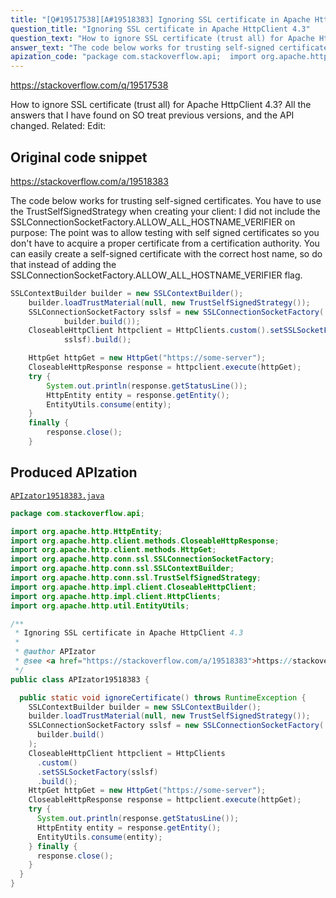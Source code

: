 ```yaml
---
title: "[Q#19517538][A#19518383] Ignoring SSL certificate in Apache HttpClient 4.3"
question_title: "Ignoring SSL certificate in Apache HttpClient 4.3"
question_text: "How to ignore SSL certificate (trust all) for Apache HttpClient 4.3? All the answers that I have found on SO treat previous versions, and the API changed. Related: Edit:"
answer_text: "The code below works for trusting self-signed certificates. You have to use the TrustSelfSignedStrategy when creating your client: I did not include the SSLConnectionSocketFactory.ALLOW_ALL_HOSTNAME_VERIFIER on purpose: The point was to allow testing with self signed certificates so you don't have to acquire a proper certificate from a certification authority. You can easily create a self-signed certificate with the correct host name, so do that instead of adding the SSLConnectionSocketFactory.ALLOW_ALL_HOSTNAME_VERIFIER flag."
apization_code: "package com.stackoverflow.api;  import org.apache.http.HttpEntity; import org.apache.http.client.methods.CloseableHttpResponse; import org.apache.http.client.methods.HttpGet; import org.apache.http.conn.ssl.SSLConnectionSocketFactory; import org.apache.http.conn.ssl.SSLContextBuilder; import org.apache.http.conn.ssl.TrustSelfSignedStrategy; import org.apache.http.impl.client.CloseableHttpClient; import org.apache.http.impl.client.HttpClients; import org.apache.http.util.EntityUtils;  /**  * Ignoring SSL certificate in Apache HttpClient 4.3  *  * @author APIzator  * @see <a href=\"https://stackoverflow.com/a/19518383\">https://stackoverflow.com/a/19518383</a>  */ public class APIzator19518383 {    public static void ignoreCertificate() throws RuntimeException {     SSLContextBuilder builder = new SSLContextBuilder();     builder.loadTrustMaterial(null, new TrustSelfSignedStrategy());     SSLConnectionSocketFactory sslsf = new SSLConnectionSocketFactory(       builder.build()     );     CloseableHttpClient httpclient = HttpClients       .custom()       .setSSLSocketFactory(sslsf)       .build();     HttpGet httpGet = new HttpGet(\"https://some-server\");     CloseableHttpResponse response = httpclient.execute(httpGet);     try {       System.out.println(response.getStatusLine());       HttpEntity entity = response.getEntity();       EntityUtils.consume(entity);     } finally {       response.close();     }   } }"
---
```


https://stackoverflow.com/q/19517538

How to ignore SSL certificate (trust all) for Apache HttpClient 4.3?
All the answers that I have found on SO treat previous versions, and the API changed.
Related:
Edit:



## Original code snippet

https://stackoverflow.com/a/19518383

The code below works for trusting self-signed certificates. You have to use the TrustSelfSignedStrategy when creating your client:
I did not include the SSLConnectionSocketFactory.ALLOW_ALL_HOSTNAME_VERIFIER on purpose: The point was to allow testing with self signed certificates so you don&#x27;t have to acquire a proper certificate from a certification authority. You can easily create a self-signed certificate with the correct host name, so do that instead of adding the SSLConnectionSocketFactory.ALLOW_ALL_HOSTNAME_VERIFIER flag.

```java
SSLContextBuilder builder = new SSLContextBuilder();
    builder.loadTrustMaterial(null, new TrustSelfSignedStrategy());
    SSLConnectionSocketFactory sslsf = new SSLConnectionSocketFactory(
            builder.build());
    CloseableHttpClient httpclient = HttpClients.custom().setSSLSocketFactory(
            sslsf).build();

    HttpGet httpGet = new HttpGet("https://some-server");
    CloseableHttpResponse response = httpclient.execute(httpGet);
    try {
        System.out.println(response.getStatusLine());
        HttpEntity entity = response.getEntity();
        EntityUtils.consume(entity);
    }
    finally {
        response.close();
    }
```

## Produced APIzation

[`APIzator19518383.java`](https://github.com/pasqualesalza/apization-temp-data/raw/master/apizations/java/APIzator19518383.java)

```java
package com.stackoverflow.api;

import org.apache.http.HttpEntity;
import org.apache.http.client.methods.CloseableHttpResponse;
import org.apache.http.client.methods.HttpGet;
import org.apache.http.conn.ssl.SSLConnectionSocketFactory;
import org.apache.http.conn.ssl.SSLContextBuilder;
import org.apache.http.conn.ssl.TrustSelfSignedStrategy;
import org.apache.http.impl.client.CloseableHttpClient;
import org.apache.http.impl.client.HttpClients;
import org.apache.http.util.EntityUtils;

/**
 * Ignoring SSL certificate in Apache HttpClient 4.3
 *
 * @author APIzator
 * @see <a href="https://stackoverflow.com/a/19518383">https://stackoverflow.com/a/19518383</a>
 */
public class APIzator19518383 {

  public static void ignoreCertificate() throws RuntimeException {
    SSLContextBuilder builder = new SSLContextBuilder();
    builder.loadTrustMaterial(null, new TrustSelfSignedStrategy());
    SSLConnectionSocketFactory sslsf = new SSLConnectionSocketFactory(
      builder.build()
    );
    CloseableHttpClient httpclient = HttpClients
      .custom()
      .setSSLSocketFactory(sslsf)
      .build();
    HttpGet httpGet = new HttpGet("https://some-server");
    CloseableHttpResponse response = httpclient.execute(httpGet);
    try {
      System.out.println(response.getStatusLine());
      HttpEntity entity = response.getEntity();
      EntityUtils.consume(entity);
    } finally {
      response.close();
    }
  }
}

```